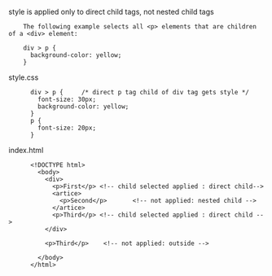 style is applied only to direct child tags, not nested child tags


        The following example selects all <p> elements that are children of a <div> element:

        div > p {
          background-color: yellow;
        }


style.css

          div > p {     /* direct p tag child of div tag gets style */
            font-size: 30px;
            background-color: yellow;
          }
          p {
            font-size: 20px;
          }

index.html

          <!DOCTYPE html>
            <body>
              <div>
                <p>First</p> <!-- child selected applied : direct child-->
                <artice>
                  <p>Second</p>       <!-- not applied: nested child -->
                </artice>
                <p>Third</p> <!-- child selected applied : direct child -->
              </div>

              <p>Third</p>    <!-- not applied: outside -->

            </body>
          </html>
